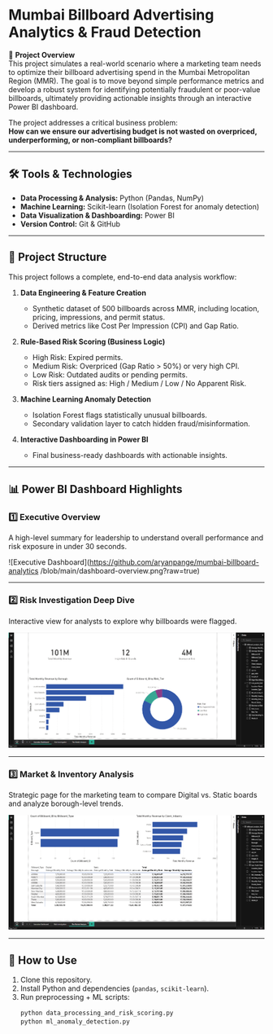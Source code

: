 # Mumbai Billboard Advertising Analytics & Fraud Detection

🚩 **Project Overview**  
This project simulates a real-world scenario where a marketing team needs to optimize their billboard advertising spend in the Mumbai Metropolitan Region (MMR). The goal is to move beyond simple performance metrics and develop a robust system for identifying potentially fraudulent or poor-value billboards, ultimately providing actionable insights through an interactive Power BI dashboard.

The project addresses a critical business problem:  
**How can we ensure our advertising budget is not wasted on overpriced, underperforming, or non-compliant billboards?**

---

## 🛠️ Tools & Technologies
- **Data Processing & Analysis:** Python (Pandas, NumPy)  
- **Machine Learning:** Scikit-learn (Isolation Forest for anomaly detection)  
- **Data Visualization & Dashboarding:** Power BI  
- **Version Control:** Git & GitHub  

---

## 📂 Project Structure
This project follows a complete, end-to-end data analysis workflow:

1. **Data Engineering & Feature Creation**
   - Synthetic dataset of 500 billboards across MMR, including location, pricing, impressions, and permit status.
   - Derived metrics like Cost Per Impression (CPI) and Gap Ratio.

2. **Rule-Based Risk Scoring (Business Logic)**
   - High Risk: Expired permits.  
   - Medium Risk: Overpriced (Gap Ratio > 50%) or very high CPI.  
   - Low Risk: Outdated audits or pending permits.  
   - Risk tiers assigned as: High / Medium / Low / No Apparent Risk.  

3. **Machine Learning Anomaly Detection**
   - Isolation Forest flags statistically unusual billboards.  
   - Secondary validation layer to catch hidden fraud/misinformation.  

4. **Interactive Dashboarding in Power BI**
   - Final business-ready dashboards with actionable insights.  

---

## 📊 Power BI Dashboard Highlights  

### 1️⃣ Executive Overview  
A high-level summary for leadership to understand overall performance and risk exposure in under 30 seconds.  

![Executive Dashboard](https://github.com/aryanpange/mumbai-billboard-analytics
/blob/main/dashboard-overview.png?raw=true)  

---

### 2️⃣ Risk Investigation Deep Dive  
Interactive view for analysts to explore why billboards were flagged.  

![Risk Investigation Dashboard](https://github.com/aryanpange/mumbai-billboard-analytics/blob/main/dashboard-overview.png?raw=true)  

---

### 3️⃣ Market & Inventory Analysis  
Strategic page for the marketing team to compare Digital vs. Static boards and analyze borough-level trends.  

![Market Analysis Dashboard](https://github.com/aryanpange/mumbai-billboard-analytics/blob/main/dashboard-market-analysis.png?raw=true)  

---

## 🚀 How to Use
1. Clone this repository.  
2. Install Python and dependencies (`pandas`, `scikit-learn`).  
3. Run preprocessing + ML scripts:
   ```bash
   python data_processing_and_risk_scoring.py  
   python ml_anomaly_detection.py  
